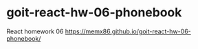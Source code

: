 # goit-react-hw-06-phonebook

React homework 06 https://memx86.github.io/goit-react-hw-06-phonebook/
